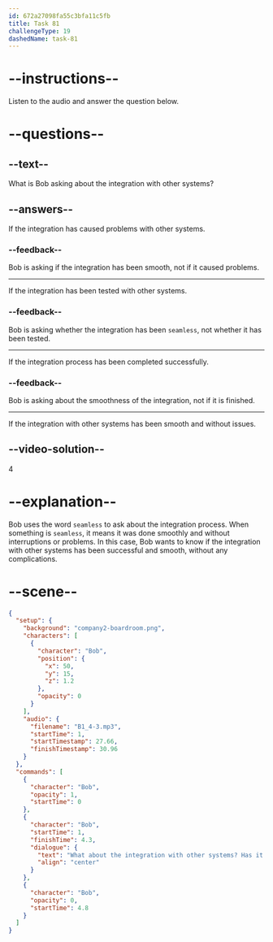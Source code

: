 ```yaml
---
id: 672a27098fa55c3bfa11c5fb
title: Task 81
challengeType: 19
dashedName: task-81
---
```


<!-- (audio) Bob: What about the integration with other systems? Has it been seamless? -->

# --instructions--

Listen to the audio and answer the question below.

# --questions--

## --text--

What is Bob asking about the integration with other systems?

## --answers--

If the integration has caused problems with other systems.

### --feedback--

Bob is asking if the integration has been smooth, not if it caused problems.

---

If the integration has been tested with other systems.

### --feedback--

Bob is asking whether the integration has been `seamless`, not whether it has been tested.

---

If the integration process has been completed successfully.

### --feedback--

Bob is asking about the smoothness of the integration, not if it is finished.

---

If the integration with other systems has been smooth and without issues.

## --video-solution--

4

# --explanation--

Bob uses the word `seamless` to ask about the integration process. When something is `seamless`, it means it was done smoothly and without interruptions or problems. In this case, Bob wants to know if the integration with other systems has been successful and smooth, without any complications.

# --scene--

```json
{
  "setup": {
    "background": "company2-boardroom.png",
    "characters": [
      {
        "character": "Bob",
        "position": {
          "x": 50,
          "y": 15,
          "z": 1.2
        },
        "opacity": 0
      }
    ],
    "audio": {
      "filename": "B1_4-3.mp3",
      "startTime": 1,
      "startTimestamp": 27.66,
      "finishTimestamp": 30.96
    }
  },
  "commands": [
    {
      "character": "Bob",
      "opacity": 1,
      "startTime": 0
    },
    {
      "character": "Bob",
      "startTime": 1,
      "finishTime": 4.3,
      "dialogue": {
        "text": "What about the integration with other systems? Has it been seamless?",
        "align": "center"
      }
    },
    {
      "character": "Bob",
      "opacity": 0,
      "startTime": 4.8
    }
  ]
}
```
